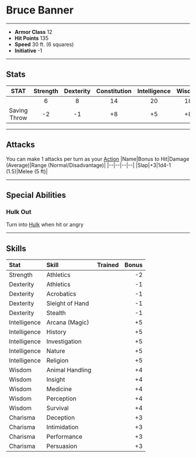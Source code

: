 # Bruce Banner
___
- **Armor Class** 12
- **Hit Points** 135
- **Speed** 30 ft. (6 squares)
- **Initiative** -1
___
## Stats
|STAT|Strength|Dexterity|Constitution|Intelligence|Wisdom|Charisma|
|:---:|:---:|:---:|:---:|:---:|:---:|:---:|
||6|8|14|20|18|16|
|Saving Throw|-2|-1|+8|+5|+8|+3|
___
## Attacks
You can make 1 attacks per turn as your [Action](./../README.md#action)
|Name|Bonus to Hit|Damage (Average)|Range (Normal/Disadvantage)|
|--|--|--|--|
|Slap|+3|1d4-1 (1.5)|Melee (5 ft)|
___
## Special Abilities
### Hulk Out
Turn into [Hulk](./README.md) when hit or angry
___
## Skills
|Stat|Skill|Trained|Bonus|
|:--|:--|--|--:|
|Strength|Athletics||-2|
|Dexterity|Athletics||-1|
|Dexterity|Acrobatics||-1|
|Dexterity|Sleight of Hand||-1|
|Dexterity|Stealth||-1|
|Intelligence|Arcana (Magic)||+5|
|Intelligence|History||+5|
|Intelligence|Investigation||+5|
|Intelligence|Nature||+5|
|Intelligence|Religion||+5|
|Wisdom|Animal Handling||+4|
|Wisdom|Insight||+4|
|Wisdom|Medicine||+4|
|Wisdom|Perception||+4|
|Wisdom|Survival||+4|
|Charisma|Deception||+3|
|Charisma|Intimidation||+3|
|Charisma|Performance||+3|
|Charisma|Persuasion||+3|
